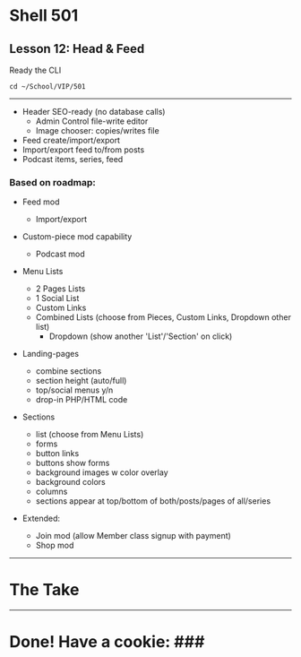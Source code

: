 # Shell 501
## Lesson 12: Head & Feed

Ready the CLI

`cd ~/School/VIP/501`

___

- Header SEO-ready (no database calls)
  - Admin Control file-write editor
  - Image chooser: copies/writes file
- Feed create/import/export
- Import/export feed to/from posts
- Podcast items, series, feed

### Based on roadmap:
- Feed mod
  - Import/export
- Custom-piece mod capability
  - Podcast mod
- Menu Lists
  - 2 Pages Lists
  - 1 Social List
  - Custom Links
  - Combined Lists (choose from Pieces, Custom Links, Dropdown other list)
    - Dropdown (show another 'List'/'Section' on click)
- Landing-pages
  - combine sections
  - section height (auto/full)
  - top/social menus y/n
  - drop-in PHP/HTML code
- Sections
  - list (choose from Menu Lists)
  - forms
  - button links
  - buttons show forms
  - background images w color overlay
  - background colors
  - columns
  - sections appear at top/bottom of both/posts/pages of all/series


- Extended:
  - Join mod (allow Member class signup with payment)
  - Shop mod


___

# The Take


___

# Done! Have a cookie: ### #
